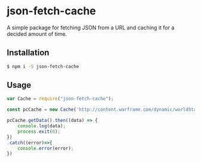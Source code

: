 # json-fetch-cache

A simple package for fetching JSON from a URL and caching it for a decided amount of time.

## Installation
```bash
$ npm i -S json-fetch-cache
```

## Usage
```js
var Cache = require("json-fetch-cache");

const pcCache = new Cache('http://content.warframe.com/dynamic/worldState.php', 10000);

pcCache.getData().then((data) => {
    console.log(data);
    process.exit(0);
})
.catch((error)=>{
    console.error(error);
})
```